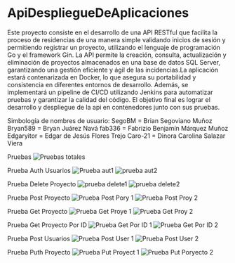 # ApiDespliegueDeAplicaciones
Este proyecto consiste en el desarrollo de una API RESTful que facilita la proceso de residencias de una manera simple validando inicios de sesión y permitiendo registrar un proyecto, utilizando el lenguaje de programación Go y el framework Gin. La API permite la creación, consulta, actualización y eliminación de proyectos almacenados en una base de datos SQL Server, garantizando una gestión eficiente y ágil de las incidencias.La aplicación estará contenarizada en Docker, lo que asegura su portabilidad y consistencia en diferentes entornos de desarrollo. Además, se implementará un pipeline de CI/CD utilizando Jenkins para automatizar pruebas y garantizar la calidad del código. El objetivo final es lograr el desarrollo y despliegue de la api en contenedores junto con sus pruebas.

Simbología de nombres de usuario:
SegoBM     = Brian Segoviano Muñoz
Bryan589   = Bryan Juárez Navá
fab336     = Fabrizio Benjamín Márquez Muñoz
Edgaryitor = Edgar de Jesús Flores Trejo
Caro-21    = Dinora Carolina Salazar Viera

Pruebas 
![Pruebas totales](https://github.com/user-attachments/assets/45fb3c68-9594-44c7-bda0-ebf80f4af9fc)


Prueba Auth Usuarios
![Prueba aut1](https://github.com/user-attachments/assets/729f181b-79db-4f03-9c74-3dacf392783b)
![prueba aut2](https://github.com/user-attachments/assets/4482fe34-99d1-4ab0-85d7-4cb959cdad4d)


Prueba Delete Proyecto
![prueba delete1](https://github.com/user-attachments/assets/70e363a3-d131-41f8-be7a-d3072d1221eb)
![prueba delete2](https://github.com/user-attachments/assets/305470d1-7c9f-464a-8ad9-99ee7fca49ec)


Prueba Post Proyecto
![Prueba Post Pory 1](https://github.com/user-attachments/assets/24ec67d2-d377-42f3-aca5-b17cdbbdb5c2)
![Prueba Post Proy 2](https://github.com/user-attachments/assets/320b7ef7-d070-433f-b030-421ae3f93d6a)


Prueba Get Proyecto
![Prueba Get Proye 1](https://github.com/user-attachments/assets/bf6e408a-3456-4b3b-9716-7631739e4f78)
![Prueba Get Proy 2](https://github.com/user-attachments/assets/ac4a3e49-d16d-4f26-9f61-166931028e44)


Prueba Get Proyecto Por ID
![Prueba Get Por ID 1](https://github.com/user-attachments/assets/3da6fe9e-db72-4554-b5e3-02ee8df85194)
![Prueba Get Por ID 2](https://github.com/user-attachments/assets/98386584-00d9-424a-aed4-aa153c45747f)


Prueba Post Usuarios
![Prueba Post User 1](https://github.com/user-attachments/assets/70ab8543-41f6-408a-ba59-b7d97bbc1dd7)
![Prueba Post User 2](https://github.com/user-attachments/assets/dd9e5ed5-e90a-4e02-ab72-a12eced8a2f6)


Prueba Puth Proyecto
![Prueba Put Proyect 1](https://github.com/user-attachments/assets/d046529e-6202-4935-afef-20776deeb3b9)
![Prueba Put Poryecto 2](https://github.com/user-attachments/assets/0d1fafdf-b968-4805-a5c4-bf0a445cf682)






